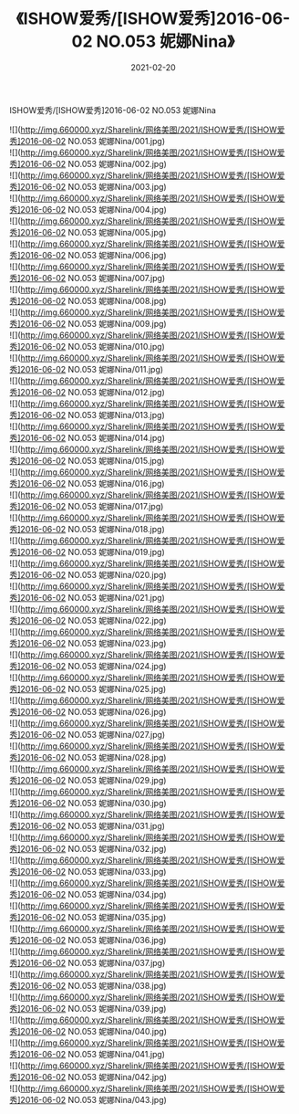 ﻿---
layout: post
title:  《ISHOW爱秀/[ISHOW爱秀]2016-06-02 NO.053 妮娜Nina》
date:   2021-02-20
img: http://img.660000.xyz/Sharelink/网络美图/2021/ISHOW爱秀/[ISHOW爱秀]2016-06-02 NO.053 妮娜Nina/000.jpg
categories: [美女, 清纯, 唯美]
---

ISHOW爱秀/[ISHOW爱秀]2016-06-02 NO.053 妮娜Nina

 ![](http://img.660000.xyz/Sharelink/网络美图/2021/ISHOW爱秀/[ISHOW爱秀]2016-06-02 NO.053 妮娜Nina/001.jpg) <br>![](http://img.660000.xyz/Sharelink/网络美图/2021/ISHOW爱秀/[ISHOW爱秀]2016-06-02 NO.053 妮娜Nina/002.jpg) <br>![](http://img.660000.xyz/Sharelink/网络美图/2021/ISHOW爱秀/[ISHOW爱秀]2016-06-02 NO.053 妮娜Nina/003.jpg) <br>![](http://img.660000.xyz/Sharelink/网络美图/2021/ISHOW爱秀/[ISHOW爱秀]2016-06-02 NO.053 妮娜Nina/004.jpg) <br>![](http://img.660000.xyz/Sharelink/网络美图/2021/ISHOW爱秀/[ISHOW爱秀]2016-06-02 NO.053 妮娜Nina/005.jpg) <br>![](http://img.660000.xyz/Sharelink/网络美图/2021/ISHOW爱秀/[ISHOW爱秀]2016-06-02 NO.053 妮娜Nina/006.jpg) <br>![](http://img.660000.xyz/Sharelink/网络美图/2021/ISHOW爱秀/[ISHOW爱秀]2016-06-02 NO.053 妮娜Nina/007.jpg) <br>![](http://img.660000.xyz/Sharelink/网络美图/2021/ISHOW爱秀/[ISHOW爱秀]2016-06-02 NO.053 妮娜Nina/008.jpg) <br>![](http://img.660000.xyz/Sharelink/网络美图/2021/ISHOW爱秀/[ISHOW爱秀]2016-06-02 NO.053 妮娜Nina/009.jpg) <br>![](http://img.660000.xyz/Sharelink/网络美图/2021/ISHOW爱秀/[ISHOW爱秀]2016-06-02 NO.053 妮娜Nina/010.jpg) <br>![](http://img.660000.xyz/Sharelink/网络美图/2021/ISHOW爱秀/[ISHOW爱秀]2016-06-02 NO.053 妮娜Nina/011.jpg) <br>![](http://img.660000.xyz/Sharelink/网络美图/2021/ISHOW爱秀/[ISHOW爱秀]2016-06-02 NO.053 妮娜Nina/012.jpg) <br>![](http://img.660000.xyz/Sharelink/网络美图/2021/ISHOW爱秀/[ISHOW爱秀]2016-06-02 NO.053 妮娜Nina/013.jpg) <br>![](http://img.660000.xyz/Sharelink/网络美图/2021/ISHOW爱秀/[ISHOW爱秀]2016-06-02 NO.053 妮娜Nina/014.jpg) <br>![](http://img.660000.xyz/Sharelink/网络美图/2021/ISHOW爱秀/[ISHOW爱秀]2016-06-02 NO.053 妮娜Nina/015.jpg) <br>![](http://img.660000.xyz/Sharelink/网络美图/2021/ISHOW爱秀/[ISHOW爱秀]2016-06-02 NO.053 妮娜Nina/016.jpg) <br>![](http://img.660000.xyz/Sharelink/网络美图/2021/ISHOW爱秀/[ISHOW爱秀]2016-06-02 NO.053 妮娜Nina/017.jpg) <br>![](http://img.660000.xyz/Sharelink/网络美图/2021/ISHOW爱秀/[ISHOW爱秀]2016-06-02 NO.053 妮娜Nina/018.jpg) <br>![](http://img.660000.xyz/Sharelink/网络美图/2021/ISHOW爱秀/[ISHOW爱秀]2016-06-02 NO.053 妮娜Nina/019.jpg) <br>![](http://img.660000.xyz/Sharelink/网络美图/2021/ISHOW爱秀/[ISHOW爱秀]2016-06-02 NO.053 妮娜Nina/020.jpg) <br>![](http://img.660000.xyz/Sharelink/网络美图/2021/ISHOW爱秀/[ISHOW爱秀]2016-06-02 NO.053 妮娜Nina/021.jpg) <br>![](http://img.660000.xyz/Sharelink/网络美图/2021/ISHOW爱秀/[ISHOW爱秀]2016-06-02 NO.053 妮娜Nina/022.jpg) <br>![](http://img.660000.xyz/Sharelink/网络美图/2021/ISHOW爱秀/[ISHOW爱秀]2016-06-02 NO.053 妮娜Nina/023.jpg) <br>![](http://img.660000.xyz/Sharelink/网络美图/2021/ISHOW爱秀/[ISHOW爱秀]2016-06-02 NO.053 妮娜Nina/024.jpg) <br>![](http://img.660000.xyz/Sharelink/网络美图/2021/ISHOW爱秀/[ISHOW爱秀]2016-06-02 NO.053 妮娜Nina/025.jpg) <br>![](http://img.660000.xyz/Sharelink/网络美图/2021/ISHOW爱秀/[ISHOW爱秀]2016-06-02 NO.053 妮娜Nina/026.jpg) <br>![](http://img.660000.xyz/Sharelink/网络美图/2021/ISHOW爱秀/[ISHOW爱秀]2016-06-02 NO.053 妮娜Nina/027.jpg) <br>![](http://img.660000.xyz/Sharelink/网络美图/2021/ISHOW爱秀/[ISHOW爱秀]2016-06-02 NO.053 妮娜Nina/028.jpg) <br>![](http://img.660000.xyz/Sharelink/网络美图/2021/ISHOW爱秀/[ISHOW爱秀]2016-06-02 NO.053 妮娜Nina/029.jpg) <br>![](http://img.660000.xyz/Sharelink/网络美图/2021/ISHOW爱秀/[ISHOW爱秀]2016-06-02 NO.053 妮娜Nina/030.jpg) <br>![](http://img.660000.xyz/Sharelink/网络美图/2021/ISHOW爱秀/[ISHOW爱秀]2016-06-02 NO.053 妮娜Nina/031.jpg) <br>![](http://img.660000.xyz/Sharelink/网络美图/2021/ISHOW爱秀/[ISHOW爱秀]2016-06-02 NO.053 妮娜Nina/032.jpg) <br>![](http://img.660000.xyz/Sharelink/网络美图/2021/ISHOW爱秀/[ISHOW爱秀]2016-06-02 NO.053 妮娜Nina/033.jpg) <br>![](http://img.660000.xyz/Sharelink/网络美图/2021/ISHOW爱秀/[ISHOW爱秀]2016-06-02 NO.053 妮娜Nina/034.jpg) <br>![](http://img.660000.xyz/Sharelink/网络美图/2021/ISHOW爱秀/[ISHOW爱秀]2016-06-02 NO.053 妮娜Nina/035.jpg) <br>![](http://img.660000.xyz/Sharelink/网络美图/2021/ISHOW爱秀/[ISHOW爱秀]2016-06-02 NO.053 妮娜Nina/036.jpg) <br>![](http://img.660000.xyz/Sharelink/网络美图/2021/ISHOW爱秀/[ISHOW爱秀]2016-06-02 NO.053 妮娜Nina/037.jpg) <br>![](http://img.660000.xyz/Sharelink/网络美图/2021/ISHOW爱秀/[ISHOW爱秀]2016-06-02 NO.053 妮娜Nina/038.jpg) <br>![](http://img.660000.xyz/Sharelink/网络美图/2021/ISHOW爱秀/[ISHOW爱秀]2016-06-02 NO.053 妮娜Nina/039.jpg) <br>![](http://img.660000.xyz/Sharelink/网络美图/2021/ISHOW爱秀/[ISHOW爱秀]2016-06-02 NO.053 妮娜Nina/040.jpg) <br>![](http://img.660000.xyz/Sharelink/网络美图/2021/ISHOW爱秀/[ISHOW爱秀]2016-06-02 NO.053 妮娜Nina/041.jpg) <br>![](http://img.660000.xyz/Sharelink/网络美图/2021/ISHOW爱秀/[ISHOW爱秀]2016-06-02 NO.053 妮娜Nina/042.jpg) <br>![](http://img.660000.xyz/Sharelink/网络美图/2021/ISHOW爱秀/[ISHOW爱秀]2016-06-02 NO.053 妮娜Nina/043.jpg) <br>